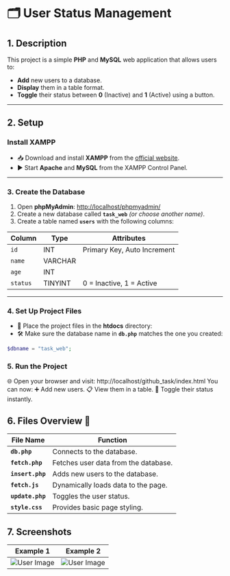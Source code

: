 # 🗂️ User Status Management

## 1. Description
This project is a simple **PHP** and **MySQL** web application that allows users to:
-  **Add** new users to a database.
-  **Display** them in a table format.
-  **Toggle** their status between **0** (Inactive) and **1** (Active) using a button.

---

## 2. Setup

###  Install XAMPP
- 📥 Download and install **XAMPP** from the [official website](https://www.apachefriends.org/index.html).
- ▶️ Start **Apache** and **MySQL** from the XAMPP Control Panel.

---

### 3.  Create the Database
1. Open **phpMyAdmin**: [http://localhost/phpmyadmin/](http://localhost/phpmyadmin/)  
2. Create a new database called **`task_web`** *(or choose another name)*.  
3. Create a table named **`users`** with the following columns:

| Column  | Type      | Attributes                        |
|---------|-----------|-----------------------------------|
| `id`    | INT       | Primary Key, Auto Increment       |
| `name`  | VARCHAR   |                                   |
| `age`   | INT       |                                   |
| `status`| TINYINT   | 0 = Inactive, 1 = Active           |

---

### 4.  Set Up Project Files
- 📂 Place the project files in the **htdocs** directory:  
- 🛠 Make sure the database name in **`db.php`** matches the one you created:
```php
$dbname = "task_web";
```
### 5.  Run the Project
🌐 Open your browser and visit:
http://localhost/github_task/index.html
You can now:
➕ Add new users.
📋 View them in a table.
🔄 Toggle their status instantly.


## 6.  Files Overview 📂

| File Name     | Function                                    |
|---------------|---------------------------------------------|
| **`db.php`**      | Connects to the database.                  |
| **`fetch.php`**   | Fetches user data from the database.       |
| **`insert.php`**  | Adds new users to the database.            |
| **`fetch.js`**    | Dynamically loads data to the page.        |
| **`update.php`**  | Toggles the user status.                   |
| **`style.css`**   | Provides basic page styling.               |


## 7. Screenshots

| Example 1 | Example 2 |
|-----------|-----------|
| ![User Image](.png) | ![User Image](png) |
